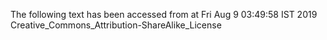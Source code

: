 The following text has been accessed from at Fri Aug 9 03:49:58 IST 2019
Creative_Commons_Attribution-ShareAlike_License
